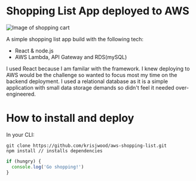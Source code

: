 # Shopping List App deployed to AWS

![Image of shopping cart](/mnt/c/Users/krisw/Desktop/gitHub/tech-challenges/aws-shopping-list/public/images/readme-image.jpg)

A simple shopping list app build with the following tech:

* React & node.js
* AWS Lambda, API Gateway and RDS(mySQL)

I used React because I am familar with the framework. I knew deploying to AWS would be the challenge so wanted to focus most my time on the backend deployment. I used a relational database as it is a simple application with small data storage demands so didn't feel it needed over-engineered.

# How to install and deploy

In your CLI:
```
git clone https://github.com/krisjwood/aws-shopping-list.git
npm install // installs dependencies

```

```javascript
if (hungry) {
  console.log('Go shopping!')
}
```